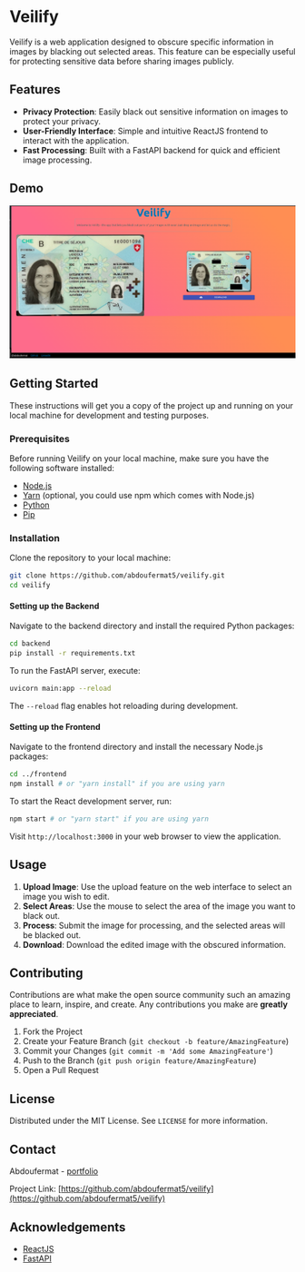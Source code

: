 # Veilify

Veilify is a web application designed to obscure specific information in images by blacking out selected areas. This feature can be especially useful for protecting sensitive data before sharing images publicly.

## Features

- **Privacy Protection**: Easily black out sensitive information on images to protect your privacy.
- **User-Friendly Interface**: Simple and intuitive ReactJS frontend to interact with the application.
- **Fast Processing**: Built with a FastAPI backend for quick and efficient image processing.

## Demo

![Veilify Demo](./screenshots/veilify.png)

## Getting Started

These instructions will get you a copy of the project up and running on your local machine for development and testing purposes.

### Prerequisites

Before running Veilify on your local machine, make sure you have the following software installed:

- [Node.js](https://nodejs.org/)
- [Yarn](https://yarnpkg.com/) (optional, you could use npm which comes with Node.js)
- [Python](https://www.python.org/)
- [Pip](https://pip.pypa.io/en/stable/)

### Installation

Clone the repository to your local machine:

```bash
git clone https://github.com/abdoufermat5/veilify.git
cd veilify
```

#### Setting up the Backend

Navigate to the backend directory and install the required Python packages:

```bash
cd backend
pip install -r requirements.txt
```

To run the FastAPI server, execute:

```bash
uvicorn main:app --reload
```

The `--reload` flag enables hot reloading during development.

#### Setting up the Frontend

Navigate to the frontend directory and install the necessary Node.js packages:

```bash
cd ../frontend
npm install # or "yarn install" if you are using yarn
```

To start the React development server, run:

```bash
npm start # or "yarn start" if you are using yarn
```

Visit `http://localhost:3000` in your web browser to view the application.

## Usage

1. **Upload Image**: Use the upload feature on the web interface to select an image you wish to edit.
2. **Select Areas**: Use the mouse to select the area of the image you want to black out.
3. **Process**: Submit the image for processing, and the selected areas will be blacked out.
4. **Download**: Download the edited image with the obscured information.

## Contributing

Contributions are what make the open source community such an amazing place to learn, inspire, and create. Any contributions you make are **greatly appreciated**.

1. Fork the Project
2. Create your Feature Branch (`git checkout -b feature/AmazingFeature`)
3. Commit your Changes (`git commit -m 'Add some AmazingFeature'`)
4. Push to the Branch (`git push origin feature/AmazingFeature`)
5. Open a Pull Request

## License

Distributed under the MIT License. See `LICENSE` for more information.

## Contact

Abdoufermat - [portfolio](https://abdoufermat-5.netlify.app/)

Project Link: [https://github.com/abdoufermat5/veilify](https://github.com/abdoufermat5/veilify)

## Acknowledgements

- [ReactJS](https://reactjs.org/)
- [FastAPI](https://fastapi.tiangolo.com/)
